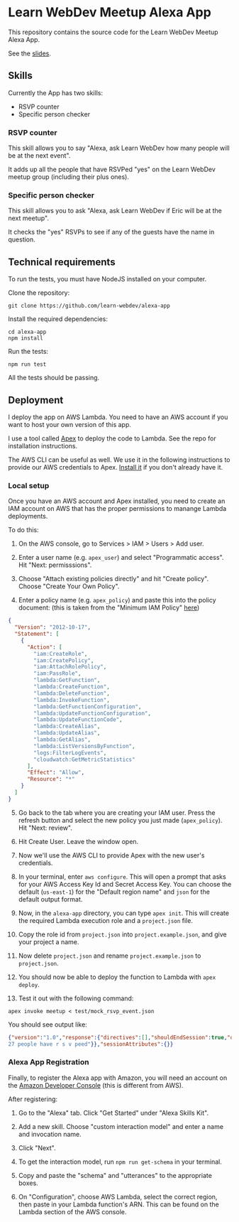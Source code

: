 # Learn WebDev Meetup Alexa App

This repository contains the source code for the Learn WebDev Meetup Alexa App.

See the [slides](https://docs.google.com/presentation/d/1jKkvbL-_pGGWjxryY-b7cxD9JgUJBm5LcSTo0eFZFC4/edit?usp=sharing).

## Skills

Currently the App has two skills:

- RSVP counter
- Specific person checker

### RSVP counter

This skill allows you to say "Alexa, ask Learn WebDev how many people will be at the next event".

It adds up all the people that have RSVPed "yes" on the Learn WebDev meetup group (including their plus ones).

### Specific person checker

This skill allows you to ask "Alexa, ask Learn WebDev if Eric will be at the next meetup".

It checks the "yes" RSVPs to see if any of the guests have the name in question.

## Technical requirements

To run the tests, you must have NodeJS installed on your computer.

Clone the repository:

```
git clone https://github.com/learn-webdev/alexa-app
```

Install the required dependencies:

```
cd alexa-app
npm install
```

Run the tests:

```
npm run test
```

All the tests should be passing.

## Deployment

I deploy the app on AWS Lambda. You need to have an AWS account if you want to host your own version of this app.

I use a tool called [Apex](https://github.com/apex/apex) to deploy the code to Lambda. See the repo for installation instructions.

The AWS CLI can be useful as well. We use it in the following instructions to provide our AWS credentials to Apex. [Install it](http://docs.aws.amazon.com/cli/latest/userguide/installing.html) if you don't already have it.

### Local setup

Once you have an AWS account and Apex installed, you need to create an IAM account on AWS that has the proper permissions to manange Lambda deployments.

To do this:

1. On the AWS console, go to Services > IAM > Users > Add user.

2. Enter a user name (e.g. `apex_user`) and select "Programmatic access". Hit "Next: permisssions".

3. Choose "Attach existing policies directly" and hit "Create policy". Choose "Create Your Own Policy".

4. Enter a policy name (e.g. `apex_policy`) and paste this into the policy document: (this is taken from the "Minimum IAM Policy" [here](http://apex.run/))

```json
{
  "Version": "2012-10-17",
  "Statement": [
    {
      "Action": [
        "iam:CreateRole",
        "iam:CreatePolicy",
        "iam:AttachRolePolicy",
        "iam:PassRole",
        "lambda:GetFunction",
        "lambda:CreateFunction",
        "lambda:DeleteFunction",
        "lambda:InvokeFunction",
        "lambda:GetFunctionConfiguration",
        "lambda:UpdateFunctionConfiguration",
        "lambda:UpdateFunctionCode",
        "lambda:CreateAlias",
        "lambda:UpdateAlias",
        "lambda:GetAlias",
        "lambda:ListVersionsByFunction",
        "logs:FilterLogEvents",
        "cloudwatch:GetMetricStatistics"
      ],
      "Effect": "Allow",
      "Resource": "*"
    }
  ]
}
```

5. Go back to the tab where you are creating your IAM user. Press the refresh button and select the new policy you just made (`apex_policy`). Hit "Next: review".

6. Hit Create User. Leave the window open.

7. Now we'll use the AWS CLI to provide Apex with the new user's credentials.

8. In your terminal, enter `aws configure`. This will open a prompt that asks for your AWS Access Key Id and Secret Access Key. You can choose the default (`us-east-1`) for the "Default region name" and `json` for the default output format.

9. Now, in the `alexa-app` directory, you can type `apex init`. This will create the required Lambda execution role and a `project.json` file.

10. Copy the role id from `project.json` into `project.example.json`, and give your project a name.

11. Now delete `project.json` and rename `project.example.json` to `project.json`.

12. You should now be able to deploy the function to Lambda with `apex deploy`.

13. Test it out with the following command:

```
apex invoke meetup < test/mock_rsvp_event.json
```

You should see output like:

```json
{"version":"1.0","response":{"directives":[],"shouldEndSession":true,"outputSpeech":{"type":"SSML","ssml":"<speak>27 people have r s v peed</speak>"},"card":{"type":"Simple","content":"
27 people have r s v peed"}},"sessionAttributes":{}}
```

### Alexa App Registration

Finally, to register the Alexa app with Amazon, you will need an account on the [Amazon Developer Console](https://developer.amazon.com/) (this is different from AWS).

After registering:

1. Go to the "Alexa" tab. Click "Get Started" under "Alexa Skills Kit".

2. Add a new skill. Choose "custom interaction model" and enter a name and invocation name.

3. Click "Next".

4. To get the interaction model, run `npm run get-schema` in your terminal.

5. Copy and paste the "schema" and "utterances" to the appropriate boxes.

6. On "Configuration", choose AWS Lambda, select the correct region, then paste in your Lambda function's ARN. This can be found on the Lambda section of the AWS console.
